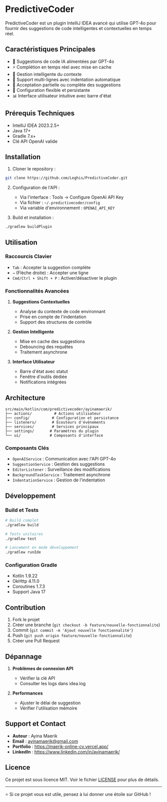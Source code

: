 # PredictiveCoder

PredictiveCoder est un plugin IntelliJ IDEA avancé qui utilise GPT-4o pour fournir des suggestions de code intelligentes et contextuelles en temps réel.

## Caractéristiques Principales

- 🤖 Suggestions de code IA alimentées par GPT-4o
- ⚡ Complétion en temps réel avec mise en cache
- 🔄 Gestion intelligente du contexte
- 📝 Support multi-lignes avec indentation automatique
- 🎯 Acceptation partielle ou complète des suggestions
- 🔧 Configuration flexible et persistante
- 📊 Interface utilisateur intuitive avec barre d'état

## Prérequis Techniques

- IntelliJ IDEA 2023.2.5+
- Java 17+
- Gradle 7.x+
- Clé API OpenAI valide

## Installation

1. Cloner le repository :
```bash
git clone https://github.com/Leghis/PredictiveCoder.git
```

2. Configuration de l'API :
   - Via l'interface : Tools → Configure OpenAI API Key
   - Via fichier : `~/.predictivecoder/config`
   - Via variable d'environnement : `OPENAI_API_KEY`

3. Build et installation :
```bash
./gradlew buildPlugin
```

## Utilisation

### Raccourcis Clavier

- `Tab` : Accepter la suggestion complète
- `→` (Flèche droite) : Accepter une ligne
- `Cmd/Ctrl + Shift + P` : Activer/désactiver le plugin

### Fonctionnalités Avancées

1. **Suggestions Contextuelles**
   - Analyse du contexte de code environnant
   - Prise en compte de l'indentation
   - Support des structures de contrôle

2. **Gestion Intelligente**
   - Mise en cache des suggestions
   - Debouncing des requêtes
   - Traitement asynchrone

3. **Interface Utilisateur**
   - Barre d'état avec statut
   - Fenêtre d'outils dédiée
   - Notifications intégrées

## Architecture

```
src/main/kotlin/com/predictivecoder/ayinamaerik/
├── actions/          # Actions utilisateur
├── config/          # Configuration et persistance
├── listeners/       # Écouteurs d'événements
├── services/        # Services principaux
├── settings/       # Paramètres du plugin
└── ui/             # Composants d'interface
```

### Composants Clés

- `OpenAIService` : Communication avec l'API GPT-4o
- `SuggestionService` : Gestion des suggestions
- `EditorListener` : Surveillance des modifications
- `BackgroundTaskService` : Traitement asynchrone
- `IndentationService` : Gestion de l'indentation

## Développement

### Build et Tests

```bash
# Build complet
./gradlew build

# Tests unitaires
./gradlew test

# Lancement en mode développement
./gradlew runIde
```

### Configuration Gradle

- Kotlin 1.9.22
- OkHttp 4.11.0
- Coroutines 1.7.3
- Support Java 17

## Contribution

1. Fork le projet
2. Créer une branche (`git checkout -b feature/nouvelle-fonctionnalite`)
3. Commit (`git commit -m 'Ajout nouvelle fonctionnalité'`)
4. Push (`git push origin feature/nouvelle-fonctionnalite`)
5. Créer une Pull Request

## Dépannage

1. **Problèmes de connexion API**
   - Vérifier la clé API
   - Consulter les logs dans idea.log

2. **Performances**
   - Ajuster le délai de suggestion
   - Vérifier l'utilisation mémoire

## Support et Contact

- **Auteur** : Ayina Maerik
- **Email** : ayinamaerik@gmail.com
- **Portfolio** : https://maerik-online-cv.vercel.app/
- **LinkedIn** : https://www.linkedin.com/in/ayinamaerik/

## Licence

Ce projet est sous licence MIT. Voir le fichier [LICENSE](LICENSE) pour plus de détails.

---

⭐ Si ce projet vous est utile, pensez à lui donner une étoile sur GitHub !